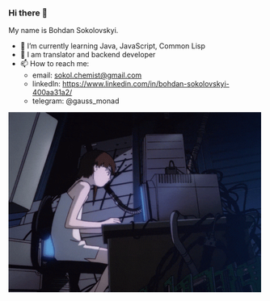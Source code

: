 ### Hi there 👋
My name is Bohdan Sokolovskyi.
- 🌱 I’m currently learning Java, JavaScript, Common Lisp
- 💬 I am translator and backend developer
- 📫 How to reach me: 
  * email: sokol.chemist@gmail.com
  * linkedIn: https://www.linkedin.com/in/bohdan-sokolovskyi-400aa31a2/
  * telegram: @gauss_monad

![Lain](https://github.com/bohdan-sokolovskyi/bohdan-sokolovskyi/blob/master/Lain.gif)
